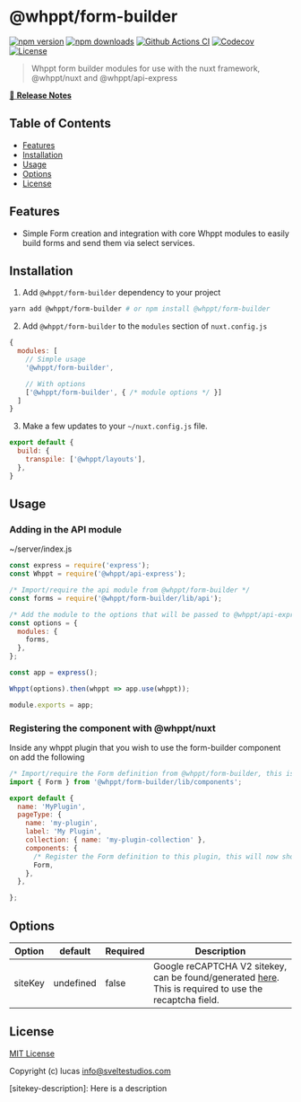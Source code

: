 # @whppt/form-builder

[![npm version][npm-version-src]][npm-version-href]
[![npm downloads][npm-downloads-src]][npm-downloads-href]
[![Github Actions CI][github-actions-ci-src]][github-actions-ci-href]
[![Codecov][codecov-src]][codecov-href]
[![License][license-src]][license-href]

> Whppt form builder modules for use with the nuxt framework, @whppt/nuxt and @whppt/api-express

[📖 **Release Notes**](./CHANGELOG.md)

## Table of Contents

- [Features](#features)
- [Installation](#installation)
- [Usage](#usage)
- [Options](#options)
- [License](#license)

## Features
- Simple Form creation and integration with core Whppt modules to easily build forms and send them via select services.

## Installation
1. Add `@whppt/form-builder` dependency to your project

```bash
yarn add @whppt/form-builder # or npm install @whppt/form-builder
```

2. Add `@whppt/form-builder` to the `modules` section of `nuxt.config.js`

```js
{
  modules: [
    // Simple usage
    '@whppt/form-builder',

    // With options
    ['@whppt/form-builder', { /* module options */ }]
  ]
}
```

3. Make a few updates to your `~/nuxt.config.js` file.
```js
export default {
  build: {
    transpile: ['@whppt/layouts'],
  },
}
```

## Usage

### Adding in the API module
~/server/index.js
```js
const express = require('express');
const Whppt = require('@whppt/api-express');

/* Import/require the api module from @whppt/form-builder */
const forms = require('@whppt/form-builder/lib/api');

/* Add the module to the options that will be passed to @whppt/api-express */
const options = {
  modules: {
    forms,
  },
};

const app = express();

Whppt(options).then(whppt => app.use(whppt));

module.exports = app;
```

### Registering the component with @whppt/nuxt
Inside any whppt plugin that you wish to use the form-builder component on add the following
```js
/* Import/require the Form definition from @whppt/form-builder, this is a whppt component */
import { Form } from '@whppt/form-builder/lib/components';

export default {
  name: 'MyPlugin',
  pageType: {
    name: 'my-plugin',
    label: 'My Plugin',
    collection: { name: 'my-plugin-collection' },
    components: {
      /* Register the Form definition to this plugin, this will now show up as a usable component on the template */
      Form,
    },
  },

};

```

## Options
| Option   | default   | Required | Description           |
| ---------|-----------|----------|-----------------------|
| siteKey  | undefined | false    | Google reCAPTCHA V2 sitekey, can be found/generated [here](https://developers.google.com/recaptcha). This is required to use the recaptcha field. | 


## License

[MIT License](./LICENSE)

Copyright (c) lucas <info@sveltestudios.com>

<!-- Badges -->
[npm-version-src]: https://img.shields.io/npm/v/@whppt/form-builder/latest.svg
[npm-version-href]: https://npmjs.com/package/@whppt/form-builder

[npm-downloads-src]: https://img.shields.io/npm/dt/@whppt/form-builder.svg
[npm-downloads-href]: https://npmjs.com/package/@whppt/form-builder

[github-actions-ci-src]: https://github.com//workflows/ci/badge.svg
[github-actions-ci-href]: https://github.com//actions?query=workflow%3Aci

[codecov-src]: https://img.shields.io/codecov/c/github/.svg
[codecov-href]: https://codecov.io/gh/

[license-src]: https://img.shields.io/npm/l/@whppt/form-builder.svg
[license-href]: https://npmjs.com/package/@whppt/form-builder

[sitekey-description]: Here is a description
